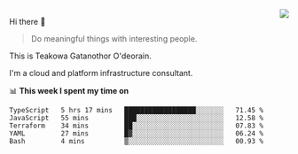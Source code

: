 <img align="right" src="https://github-readme-stats.vercel.app/api?username=Teakowa&show_icons=true&icon_color=2f80ed&text_color=718096&bg_color=ffffff&hide_title=true" />

Hi there 👋

> Do meaningful things with interesting people.

This is Teakowa Gatanothor O'deorain.

I'm a cloud and platform infrastructure consultant.

📊 **This week I spent my time on**
<!--START_SECTION:waka-->
```text
TypeScript   5 hrs 17 mins   ██████████████████░░░░░░░   71.45 % 
JavaScript   55 mins         ███░░░░░░░░░░░░░░░░░░░░░░   12.58 % 
Terraform    34 mins         ██░░░░░░░░░░░░░░░░░░░░░░░   07.83 % 
YAML         27 mins         █▓░░░░░░░░░░░░░░░░░░░░░░░   06.24 % 
Bash         4 mins          ▒░░░░░░░░░░░░░░░░░░░░░░░░   00.93 % 
```
<!--END_SECTION:waka-->
